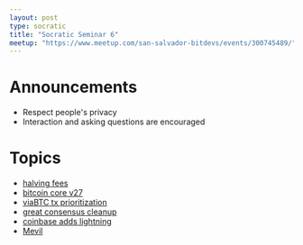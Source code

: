 ```yaml
---
layout: post
type: socratic
title: "Socratic Seminar 6"
meetup: "https://www.meetup.com/san-salvador-bitdevs/events/300745489/"
---
```


# Announcements

- Respect people's privacy
- Interaction and asking questions are encouraged

# Topics

- [halving fees](https://x.com/glassnode/status/1784883504100053291)
- [bitcoin core v27](https://x.com/murchandamus/status/1780332546699505925)
- [viaBTC tx prioritization](https://x.com/mononautical/status/1782791176434721202)
- [great consensus cleanup](https://delvingbitcoin.org/t/great-consensus-cleanup-revival/710)
- [coinbase adds lightning](https://x.com/coinbase/status/1785309426691273092)
- [Mevil](https://bluematt.bitcoin.ninja/2024/04/16/stop-calling-it-mev/)
